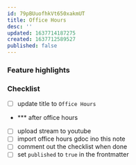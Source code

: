 ```yaml
---
id: 79pBUuofhkVt650xakmUT
title: Office Hours
desc: ''
updated: 1637714187275
created: 1637712589527
published: false
---
```


### Feature highlights

### Checklist
- [ ] update title to `Office Hours`

- *** after office hours
- [ ] upload stream to youtube
- [ ] import office hours gdoc ino this note
- [ ] comment out the checklist when done
- [ ] set `published` to `true` in the frontmatter
